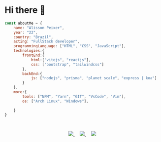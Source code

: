 # Hi there 👋

```js
const aboutMe = {
    name: "Alisson Peixer",
    year: "22",
    country: "Brazil",
    acting: "FullStack developer",
    programmingLanguage: ["HTML", "CSS", "JavaScript"],
    technologies:{
        frontEnd:{
            html:["vitejs", "reactjs"],
            css: ["bootstrap", "tailwindcss"]
        },
        backEnd:{
            js: ["nodejs", "prisma", "planet scale", "express | koa"]
        }
    },
    more:{
        tools: ["NPM", "Yarn", "GIT", "VsCode", "Vim"],
        os: ["Arch Linux", "Windows"],
        
    }
}
```

<br/>
<p align="center">
    <a href="https://www.linkedin.com/in/alissonpeixer/" alt="Linkedin">
  <img src="https://img.shields.io/badge/-Linkedin-0e76a8?style=for-the-badge&logo=Linkedin&logoColor=white&link=https://www.linkedin.com/in/alissonpeixer/"/>
  </a>
ㅤ
  <a href="mailto:alissonpeixer4@gmail.com" alt="Gmail">
  <img src="https://img.shields.io/badge/-Gmail-FF0000?style=for-the-badge&labelColor=FF0000&logo=gmail&logoColor=white&link=mailto:alissonpeixer4@gmail.com"/>
  </a>
  ㅤ
  <a href="https://www.instagram.com/alisson.peixer/" alt="Instagram">
    <img src="https://img.shields.io/badge/-Instagram-DF0174?style=for-the-badge&logo=instagram&logoColor=white&link=https://www.instagram.com/alisson.peixer/"/>
  </a>
</p>
